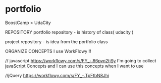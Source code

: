 # portfolio
BoostCamp > UdaCity

REPOSITORY
portfolio repository - is history of class( udacity )

project repository - is idea from the portfolio class

ORGANIZE CONCEPTS
I use WorkFlowy !!

// javascript
https://workflowy.com/s/FY_-.86pvn2tjSy 
I'm going to collect javaScript Concepts
and I can use this concepts when I want to use

//jQuery
https://workflowy.com/s/FY_-.TpFtbN8Jhi


